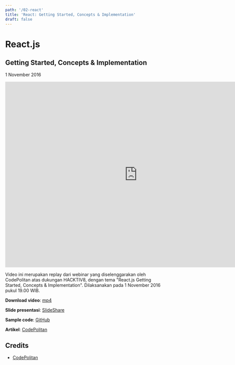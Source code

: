 ```yaml
---
path: '/02-react'
title: 'React: Getting Started, Concepts & Implementation'
draft: false
---
```


# React.js 
## Getting Started, Concepts & Implementation

1 November 2016

<iframe width="840" height="590" src="https://www.youtube.com/embed/ZxnrCngLSu0" frameborder="0" allowfullscreen></iframe>

Video ini merupakan replay dari webinar yang diselenggarakan oleh CodePolitan atas dukungan HACKTIV8, dengan tema "React.js Getting Started, Concepts & Implementation". Dilaksanakan pada 1 November 2016 pukul 19.00 WIB.

**Download video**: [mp4](/static/videos/02-react.mp4)

**Slide presentasi**: [SlideShare](https://www.slideshare.net/rizafahmi/react-webinar-with-codepolitan)

**Sample code**: [GitHub](https://github.com/rizafahmi/react-leaderboard-codepolitan)

**Artikel**: [CodePolitan](https://www.codepolitan.com/webinar-replay-react-js-getting-started-concepts-implementation)

## Credits

* [CodePolitan](https://codepolitan.com)
